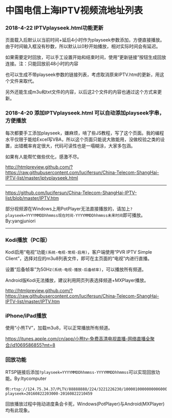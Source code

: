 中国电信上海IPTV视频流地址列表
=======
### 2018-4-22 IPTVplayseek.html功能更新

页面载入后默认以当前时间+延后4小时作为playseek参数添加，方便直接播放。由于时间输入框没有秒数，所以默认以0秒开始播放，相对实际时间会有延迟。

如果需要定时回放，可以手工设置开始和结束时间，使用“更新链接”按钮生成回放连接。注：只能回放前48小时的内容

也可以生成不带playseek参数的链接列表，考虑取消原来IPTV.htm的更新，用这个文件来取代。

另外还能生成m3u和txt文件的内容，以后这2个文件的内容也通过这个方式来更新。

### 2018-4-20 添加IPTVplayseek.html 可以自动添加playseek字串，方便播放

每次都要手工添加playseek，嫌麻烦，啃了些JS教程，写了这个页面。我的编程水平仅限于能给Excel写VBA，所以这个页面只能说大致能用，没做校验之类的设置，出错概率肯定很大，代码可读性也是一塌糊涂，大家多包涵。

如果有人能帮忙做些优化，感激不尽。

http://htmlpreview.github.com/?https://raw.githubusercontent.com/lucifersun/China-Telecom-ShangHai-IPTV-list/master/iptvplayseek.html

------
https://github.com/lucifersun/China-Telecom-ShangHai-IPTV-list/blob/master/IPTV.htm

部分视频源在Windows上用PotPlayer无法直接播放的，请加上`?playseek=YYYYMMDDhhmmss现在时间-YYYYMMDDhhmmss未来时间`即可播放。By:yangjuniori


------
### Kodi播放（PC版）

Kodi启用“电视”功能`(系统-电视-常规-启用)`，客户端使用“PVR IPTV Simple Client”，选择对应的m3u8列表文件，即可在主页面的“电视”内进行直播。

设置“后备帧率”为50Hz`(系统-电视-播放-后备帧率)`，可以播放所有频道。

Android版Kodi无法播放，建议利用网页列表选择频道+MXPlayer播放。

http://htmlpreview.github.com/?https://raw.githubusercontent.com/lucifersun/China-Telecom-ShangHai-IPTV-list/master/IPTV.htm

### iPhone/iPad播放

使用“小熊TV”，加载m3u8，可以正常播放所有频道。

https://itunes.apple.com/cn/app/小熊tv-免费高清电视直播-网络直播全聚合/id1069586855?mt=8

### 回放功能

RTSP链接后添加`?playseek=YYYYMMDDhhmmss-YYYYMMDDhhmmss`可以实现回放功能。By:ltycomputer
```
例:rtsp://124.75.34.37/PLTV/88888888/224/3221226230/10000100000000060000000000646848_0.smil?playseek=20160822203000-20160822210459
```
回放播放过程中拖动进度条会卡死，Windows(PotPlayer)与Android(MXPlayer)均有此现象。
